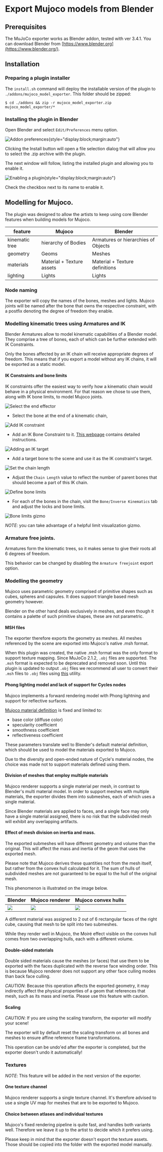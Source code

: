 # Export Mujoco models from Blender

## Prerequisites

The MuJoCo exporter works as Blender addon, tested with ver 3.4.1. You can
download Blender from [https://www.blender.org](https://www.blender.org/).

## Installation

### Preparing a plugin installer

The `install.sh` command will deploy the installable version of the plugin to
`./addons/mujoco_model_exporter`. This folder should be zipped:

```shell
$ cd ./addons && zip -r mujoco_model_exporter.zip mujoco_model_exporter/*
```

### Installing the plugin in Blender

Open Blender and select `Edit/Preferences` menu option.

![Addon preferences](doc/install_plugin.png "Click the Install button"){style="display:block;margin:auto"}

Clicking the Install button will open a file selection dialog that will allow
you to select the .zip archive with the plugin.

The next window will follow, listing the installed plugin and allowing you to
enable it.

![Enabling a plugin](doc/enable_plugin.png "Check the checkbox next to plugin's name"){style="display:block;margin:auto"}

Check the checkbox next to its name to enable it.

## Modelling for Mujoco.

The plugin was designed to allow the artists to keep using core Blender features
when building models for Mujoco.

feature        | Mujoco                    | Blender
-------------- | ------------------------- | -----------------------------------
kinematic tree | hierarchy of Bodies       | Armatures or hierarchies of Objects
geometry       | Geoms                     | Meshes
materials      | Material + Texture assets | Material + Texture definitions
lighting       | Lights                    | Lights

### Node naming

The exporter will copy the names of the bones, meshes and lights. Mujoco joints
will be named after the bone that owns the respective constraint, with a postfix
denoting the degree of freedom they enable.

### Modelling kinematic trees using Armatures and IK

Blender Armatures allow to model kinematic capabilities of a Blender model. They
comprise a tree of bones, each of which can be further extended with IK
Constraints.

Only the bones affected by an IK chain will receive appropriate degrees of
freedom. This means that if you export a model without any IK chains, it will be
exported as a static model.

#### IK Constraints and bone limits

IK constraints offer the easiest way to verify how a kinematic chain would
behave in a physical environment. For that reason we chose to use them, along
with IK bone limits, to model Mujoco joints.

![Select the end effector](doc/end_effector_selection.png "Select the end effector")

*   Select the bone at the end of a kinematic chain,

![Add IK constraint](doc/add_ik_constraint.png "Add IK constraint")

*   Add an IK Bone Constraint to it.
    [This webpage](https://docs.blender.org/manual/en/latest/animation/constraints/tracking/ik_solver.html)
    contains detailed instructions.

![Adding an IK target](doc/ik_target.png "Add an IK target")

*   Add a target bone to the scene and use it as the IK constraint's target.

![Set the chain length](doc/ik_chain_length.png "Adjust the chain length")

*   Adjust the `Chain Length` value to reflect the number of parent bones that
    should become a part of this IK chain.

![Define bone limits](doc/limits.png "Define bone limits")

*   For each of the bones in the chain, visit the `Bone/Inverse Kinematics` tab
    and adjust the locks and bone limits.

![Bone limits gizmo](doc/gizmo.png "Bone limits gizmo")

*NOTE*: you can take advantage of a helpful limit visualization gizmo.

### Armature free joints.

Armatures form the kinematic trees, so it makes sense to give their roots all 6
degrees of freedom.

This behavior can be changed by disabling the `Armature freejoint` export
option.

### Modelling the geometry

Mujoco uses parametric geometry comprised of primitive shapes such
as cubes, spheres and capsules. It does support triangle based mesh geometry
however.

Blender on the other hand deals exclusively in meshes, and even though it
contains a palette of such primitive shapes, these are not parametric.

#### MSH files

The exporter therefore exports the geometry as meshes. All meshes referenced by
the scene are exported into Mujoco's native .msh format.

When this plugin was created, the native .msh format was the only format to
support texture mapping.  Since MuJoCo 2.1.2, `.obj` files are supported. The
`.msh` format is expected to be deprecated and removed soon. Until this plugin
is updated to output `.obj` files we recommend all user to convert their `.msh`
files to `.obj` files using [this](https://github.com/google-deepmind/mujoco/blob/main/python/mujoco/msh2obj.py) utility.

#### Phong lighting model and lack of support for Cycles nodes

Mujoco implements a forward rendering model with Phong lightning and support for
reflective surfaces.

[Mujoco material definition](http://www.mujoco.org/book/XMLreference.html#material)
is fixed and limited to:

*   base color (diffuse color)
*   specularity coefficient
*   smoothness coefficient
*   reflectiveness coefficient

These parameters translate well to Blender's default material definition, which
should be used to model the materials exported to Mujoco.

Due to the diversity and open-ended nature of Cycle's material nodes, the choice
was made not to support materials defined using them.

#### Division of meshes that employ multiple materials

Mujoco renderer supports a single material per mesh, in contrast to Blender's
multi material model. In order to support meshes with multiple materials, the
exporter divides them into submeshes, each of which uses a single material.

Since Blender materials are applied to faces, and a single face may only have a
single material assigned, there is no risk that the subdivided mesh will exhibit
any overlapping artifacts.

#### Effect of mesh division on inertia and mass.

The exported submeshes will have different geometry and volume than the
original. This will affect the mass and inertia of the geom that uses the
exported mesh.

Please note that Mujoco derives these quantities not from the mesh itself, but
rather from the convex hull calculated for it. The sum of hulls of subdivided
meshes are not guaranteed to be equal to the hull of the original mesh.

This phenomenon is illustrated on the image below.

Blender                       | Mujoco renderer                 | Mujoco convex hulls
----------------------------- | ------------------------------- | -------------------
![](doc/convhull_blend.png) | ![](doc/convhull_mj_rend.png) | ![](doc/convhull_mj_hull.png)

A different material was assigned to 2 out of 6 rectangular faces of the right
cube, causing that mesh to be split into two submeshes.

While they render well in Mujoco, the Moiré effect visible on the convex hull
comes from two overlapping hulls, each with a different volume.

#### Double-sided materials

Double sided materials cause the meshes (or faces) that use them to be exported
with the faces duplicated with the reverse face winding order. This is because
Mujoco renderer does not support any other face culling modes than back face
culling.

*CAUTION*: Because this operation affects the exported geometry, it may
indirectly affect the physical properties of a geom that references that mesh,
such as its mass and inertia. Please use this feature with caution.

#### Scaling

*CAUTION*: If you are using the scaling transform, the exporter will modify your
scene!

The exporter will by default reset the scaling transform on all bones and meshes
to ensure affine reference frame transformations.

This operation can be undo'ed after the exporter is completed, but the exporter
doesn't undo it automatically!

### Textures

*NOTE*: This feature will be added in the next version of the exporter.

#### One texture channel

Mujoco renderer supports a single texture channel. It's therefore advised to use
a single UV map for meshes that are to be exported to Mujoco.

#### Choice between atlases and individual textures

Mujoco's fixed rendering pipeline is quite fast, and handles both variants well.
Therefore we leave it up to the artist to decide which it prefers using.

Please keep in mind that the exporter doesn't export the texture assets. Those
should be copied into the folder with the exported model manually.
